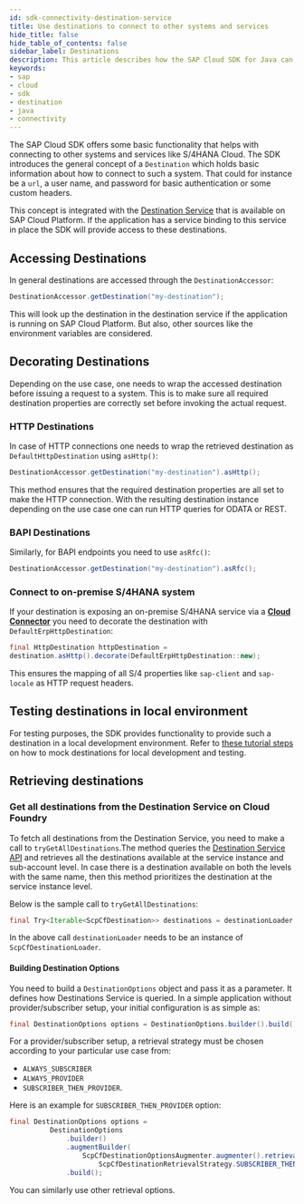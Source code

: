 ```yaml
---
id: sdk-connectivity-destination-service
title: Use destinations to connect to other systems and services
hide_title: false
hide_table_of_contents: false
sidebar_label: Destinations
description: This article describes how the SAP Cloud SDK for Java can be used to establish connections to other systems and services like S/4HANA or SAP Cloud Platform services.
keywords:
- sap
- cloud
- sdk
- destination
- java
- connectivity
---
```


The SAP Cloud SDK offers some basic functionality that helps with connecting to other systems and services like S/4HANA Cloud. The SDK introduces the general concept of a `Destination` which holds basic information about how to connect to such a system. That could for instance be a `url`, a user name, and password for basic authentication or some custom headers.

This concept is integrated with the [Destination Service](https://help.sap.com/viewer/cca91383641e40ffbe03bdc78f00f681/Cloud/en-US/7e306250e08340f89d6c103e28840f30.html) that is available on SAP Cloud Platform. If the application has a service binding to this service in place the SDK will provide access to these destinations.

## Accessing Destinations ##

In general destinations are accessed through the `DestinationAccessor`:

```java
DestinationAccessor.getDestination("my-destination");
```

This will look up the destination in the destination service if the application is running on SAP Cloud Platform. But
also, other sources like the environment variables are considered.

## Decorating Destinations ##
Depending on the use case, one needs to wrap the accessed destination before issuing a request to a system. This is to make sure all required destination properties are correctly set before invoking the actual request.

### HTTP Destinations
In case of HTTP connections one needs to wrap the retrieved destination as `DefaultHttpDestination` using `asHttp()`: 

```java
DestinationAccessor.getDestination("my-destination").asHttp();
```

This method ensures that the required destination properties are all set to make the HTTP connection.
With the resulting destination instance depending on the use case one can run HTTP queries for ODATA or REST.

### BAPI Destinations
Similarly, for BAPI endpoints you need to use `asRfc()`:

```java
DestinationAccessor.getDestination("my-destination").asRfc();
```

### Connect to on-premise S/4HANA system ###
If your destination is exposing an on-premise S/4HANA service via a **[Cloud
Connector](https://help.sap.com/viewer/cca91383641e40ffbe03bdc78f00f681/Cloud/en-US/e6c7616abb5710148cfcf3e75d96d596.html)**
you need to decorate the destination with `DefaultErpHttpDestination`:

```java
final HttpDestination httpDestination =
destination.asHttp().decorate(DefaultErpHttpDestination::new);
```

This ensures the mapping of all S/4 properties like `sap-client` and `sap-locale` as HTTP request headers.

## Testing destinations in local environment ##

For testing purposes, the SDK provides functionality to provide such a destination in a local development environment. Refer to [these tutorial steps](https://developers.sap.com/tutorials/s4sdk-odata-service-cloud-foundry.html#b77d53b0-2d8b-449c-9a9a-9df80ee09a4e) on how to mock destinations for local development and testing.

## Retrieving destinations

### Get all destinations from the Destination Service on Cloud Foundry  ###

To fetch all destinations from the Destination Service, you need to make a call to `tryGetAllDestinations`.The method queries the [Destination Service API](https://api.sap.com/api/SAP_CP_CF_Connectivity_Destination/overview) and retrieves all the destinations available at the service instance and sub-account level. In case there is a destination available on both the levels with the same name, then this method prioritizes the destination at the service instance level.

Below is the sample call to `tryGetAllDestinations`:

```java
final Try<Iterable<ScpCfDestination>> destinations = destinationLoader.tryGetAllDestinations(options);
```

In the above call `destinationLoader` needs to be an instance of `ScpCfDestinationLoader`.

#### Building Destination Options ####

You need to build a `DestinationOptions` object and pass it as a parameter. It defines how Destinations Service is queried. In a simple application without provider/subscriber setup, your initial configuration is as simple as:

 ```java
final DestinationOptions options = DestinationOptions.builder().build();
 ```

For a provider/subscriber setup, a retrieval strategy must be chosen according to your particular use case from:
- `ALWAYS_SUBSCRIBER`
- `ALWAYS_PROVIDER`
- `SUBSCRIBER_THEN_PROVIDER`.

Here is an example for `SUBSCRIBER_THEN_PROVIDER` option:

 ```java
final DestinationOptions options =
           DestinationOptions
               .builder()
               .augmentBuilder(
                   ScpCfDestinationOptionsAugmenter.augmenter().retrievalStrategy(
                       ScpCfDestinationRetrievalStrategy.SUBSCRIBER_THEN_PROVIDER))
               .build();
```
You can similarly use other retrieval options.

